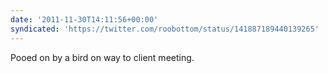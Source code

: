 ```yaml
---
date: '2011-11-30T14:11:56+00:00'
syndicated: 'https://twitter.com/roobottom/status/141887189440139265'
---
```

Pooed on by a bird on way to client meeting.
